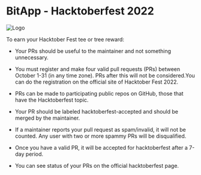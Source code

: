 # BitApp - Hacktoberfest 2022

![Logo](https://github.com/weaponxwolf/bitapp-hacktoberfest22/blob/main/public/assets/img/Email%20Banners-Dark.png)

To earn your Hacktober Fest tee or tree reward:

- Your PRs should be useful to the maintainer and not something unnecessary.

- You must register and make four valid pull requests (PRs) between October 1-31 (in any time zone). PRs after this will not be considered.You can do the registration on the official site of Hacktober Fest 2022.

- PRs can be made to participating public repos on GitHub, those that have the Hacktoberfest topic. 

- Your PR should be labeled hacktoberfest-accepted and should be merged by the maintainer. 

- If a maintainer reports your pull request as spam/invalid, it will not be counted. Any user with two or more spammy PRs will be disqualified. 

- Once you have a valid PR, it will be accepted for hacktoberfest after a 7-day period. 

- You can see status of your PRs on the official hacktoberfest page.

